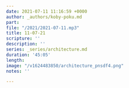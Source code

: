 ```yaml
---
date: 2021-07-11 11:16:59 +0000
author: _authors/koby-poku.md
part: 
file: "/2021/2021-07-11.mp3"
title: 11-07-21
scripture: ''
description: ''
series: _series/architecture.md
duration: '45:05'
length: 
image: "/v1624483850/architecture_pnsdf4.png"
notes: ''

---
```

